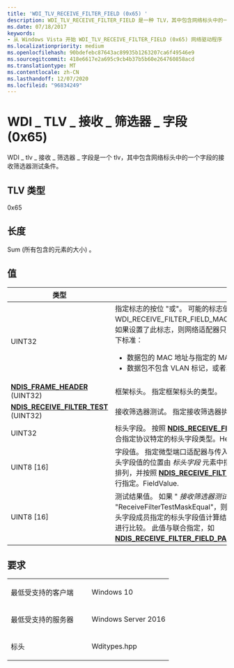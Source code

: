 ```yaml
---
title: 'WDI_TLV_RECEIVE_FILTER_FIELD (0x65) '
description: WDI_TLV_RECEIVE_FILTER_FIELD 是一种 TLV，其中包含网络标头中的一个字段的接收筛选器测试条件。
ms.date: 07/18/2017
keywords:
- 从 Windows Vista 开始 WDI_TLV_RECEIVE_FILTER_FIELD (0x65) 网络驱动程序
ms.localizationpriority: medium
ms.openlocfilehash: 90bdefebc87643ac89935b1263207ca6f49546e9
ms.sourcegitcommit: 418e6617e2a695c9cb4b37b5b60e264760858acd
ms.translationtype: MT
ms.contentlocale: zh-CN
ms.lasthandoff: 12/07/2020
ms.locfileid: "96834249"
---
```

# <a name="wdi_tlv_receive_filter_field-0x65"></a>WDI \_ TLV \_ 接收 \_ 筛选器 \_ 字段 (0x65) 


WDI \_ tlv \_ 接收 \_ 筛选器 \_ 字段是一个 tlv，其中包含网络标头中的一个字段的接收筛选器测试条件。

## <a name="tlv-type"></a>TLV 类型


0x65

## <a name="length"></a>长度


Sum (所有包含的元素的大小) 。

## <a name="values"></a>值


<table>
<colgroup>
<col width="50%" />
<col width="50%" />
</colgroup>
<thead>
<tr class="header">
<th>类型</th>
<th>描述</th>
</tr>
</thead>
<tbody>
<tr class="odd">
<td>UINT32</td>
<td>指定标志的按位 "或"。 可能的标志值为 WDI_RECEIVE_FILTER_FIELD_MAC_HEADER_VLAN_UNTAGGED_OR_ZERO。 如果设置了此标志，则网络适配器只能指示已接收的数据包，这些数据包通过以下标准：
<ul>
<li>数据包的 MAC 地址与指定的 MAC 标头字段测试匹配。</li>
<li>数据包不包含 VLAN 标记，或者其 VLAN 标记的 ID 为零。</li>
</ul></td>
</tr>
<tr class="even">
<td><a href="/windows-hardware/drivers/ddi/ntddndis/ne-ntddndis-_ndis_frame_header" data-raw-source="[&lt;strong&gt;NDIS_FRAME_HEADER&lt;/strong&gt;](/windows-hardware/drivers/ddi/ntddndis/ne-ntddndis-_ndis_frame_header)"><strong>NDIS_FRAME_HEADER</strong></a> (UINT32) </td>
<td>框架标头。 指定框架标头的类型。</td>
</tr>
<tr class="odd">
<td><a href="/windows-hardware/drivers/ddi/ntddndis/ne-ntddndis-_ndis_receive_filter_test" data-raw-source="[&lt;strong&gt;NDIS_RECEIVE_FILTER_TEST&lt;/strong&gt;](/windows-hardware/drivers/ddi/ntddndis/ne-ntddndis-_ndis_receive_filter_test)"><strong>NDIS_RECEIVE_FILTER_TEST</strong></a> (UINT32) </td>
<td>接收筛选器测试。 指定接收筛选器执行的测试类型。</td>
</tr>
<tr class="even">
<td>UINT32</td>
<td>标头字段。 按照 <a href="/windows-hardware/drivers/ddi/ntddndis/ns-ntddndis-_ndis_receive_filter_field_parameters" data-raw-source="[&lt;strong&gt;NDIS_RECEIVE_FILTER_FIELD_PARAMETERS&lt;/strong&gt;](/windows-hardware/drivers/ddi/ntddndis/ns-ntddndis-_ndis_receive_filter_field_parameters)"><strong>NDIS_RECEIVE_FILTER_FIELD_PARAMETERS</strong></a>中所述，按联合指定协议特定的标头字段类型。HeaderField.</td>
</tr>
<tr class="odd">
<td>UINT8 [16]</td>
<td>字段值。 指定微型端口适配器与传入数据包中相应标头字段值进行比较的值。 标头字段值的位置由 <em>标头字段</em> 元素中指定的字段类型决定。 此值以网络字节顺序排列，并按照 <a href="/windows-hardware/drivers/ddi/ntddndis/ns-ntddndis-_ndis_receive_filter_field_parameters" data-raw-source="[&lt;strong&gt;NDIS_RECEIVE_FILTER_FIELD_PARAMETERS&lt;/strong&gt;](/windows-hardware/drivers/ddi/ntddndis/ns-ntddndis-_ndis_receive_filter_field_parameters)"><strong>NDIS_RECEIVE_FILTER_FIELD_PARAMETERS</strong></a>中所述的联合进行指定。FieldValue.</td>
</tr>
<tr class="even">
<td>UINT8 [16]</td>
<td>测试结果值。 如果 " <em>接收筛选器测试</em> " 元素设置为 "ReceiveFilterTestMaskEqual"，则网络适配器将首先从 <em>字段值</em> 成员的值和 <em>标</em> 头字段成员指定的标头字段值计算结果。 然后，该适配器会将计算结果与 <em>结果值</em>进行比较。 此值与联合指定，如 <a href="/windows-hardware/drivers/ddi/ntddndis/ns-ntddndis-_ndis_receive_filter_field_parameters" data-raw-source="[&lt;strong&gt;NDIS_RECEIVE_FILTER_FIELD_PARAMETERS&lt;/strong&gt;](/windows-hardware/drivers/ddi/ntddndis/ns-ntddndis-_ndis_receive_filter_field_parameters)"><strong>NDIS_RECEIVE_FILTER_FIELD_PARAMETERS</strong></a>中所述。ResultValue.</td>
</tr>
</tbody>
</table>

 

<a name="requirements"></a>要求
------------

<table>
<colgroup>
<col width="50%" />
<col width="50%" />
</colgroup>
<tbody>
<tr class="odd">
<td><p>最低受支持的客户端</p></td>
<td><p>Windows 10</p></td>
</tr>
<tr class="even">
<td><p>最低受支持的服务器</p></td>
<td><p>Windows Server 2016</p></td>
</tr>
<tr class="odd">
<td><p>标头</p></td>
<td>Wditypes.hpp</td>
</tr>
</tbody>
</table>

